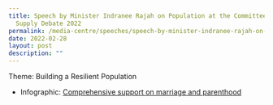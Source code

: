 ```yaml
---
title: Speech by Minister Indranee Rajah on Population at the Committee of
  Supply Debate 2022
permalink: /media-centre/speeches/speech-by-minister-indranee-rajah-on-population-at-cos-2022
date: 2022-02-28
layout: post
description: ""
---
```

Theme: Building a Resilient Population






  * Infographic: [Comprehensive support on marriage and parenthood](/files/media-centre/press-releases/Start-and-raise-families.pdf)